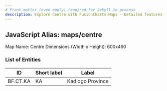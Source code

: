 ```yaml
---
# Front matter (even empty) required for Jekyll to process
description: Explore Centre with FusionCharts Maps – Detailed features for seamless integration. Try now & enhance your data visualization today! 
---
```


## JavaScript Alias: maps/centre

Map Name: Centre
Dimensions (Width x Height): 600x460

### List of Entities

ID | Short label | Label
---|---|---|
BF.CT.KA|KA|Kadiogo Province
